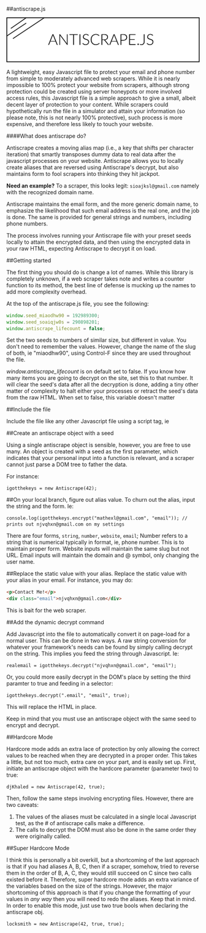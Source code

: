 ##antiscrape.js

![](antiscrape.png)

A lightweight, easy Javascript file to protect your email and phone number from simple to moderately advanced web scrapers. 
While it is nearly impossible to 100% protect your website from scrapers, although strong protection could be created
using server honeypots or more involved access rules, this Javascript file is a simple approach to give a small, albeit
decent layer of protection to your content. While scrapers could hypothetically run the file in a simulator and attain 
your information (so please note, this is not nearly 100% protective), such process is more expensive, and therefore 
less likely to touch your website. 

####What does antiscrape do? 

Antiscrape creates a moving alias map (i.e., a key that shifts per character iteration) that smartly transposes dummy data 
to real data after the javascript processes on your website. Antiscrape allows you to locally create aliases that are 
reversed using Antiscrape's decrypt, but also maintains form to fool scrapers into thinking they hit jackpot. 

**Need an example?**
To a scraper, this looks legit: 
`sioajksl@gmail.com` namely with the recognized domain name. 

Antiscrape maintains the email form, and the more generic domain name, to emphasize the likelihood that such email address
is the real one, and the job is done.  The same is provided for general strings and numbers, including phone numbers. 

The process involves running your Antiscrape file with your preset seeds locally to attain the encrypted data, and then using the encrypted data in your raw HTML, expecting Antiscrape to decrypt it on load. 

##Getting started

The first thing you should do is change a lot of names. While this library is completely unknown, if a web scraper takes note and writes a counter function to its method, the best line of defense is mucking up the names to add more complexity overhead.

At the top of the antiscrape.js file, you see the following: 

```js
window.seed_miaodhw90 = 192989300;
window.seed_soaiqjw0s = 290898201; 
window.antiscrape_lifecount = false; 
```
Set the two seeds to numbers of similar size, but different in value. You don't need to remember the values. However, change
the name of the slug of both, ie "miaodhw90", using Control-F since they are used throughout the file. 

*window.antiscrape_lifecount* is on default set to false. If you know how many items you are going to decrypt on the site, 
set this to that number. It will clear the seed's data after all the decryption is done, adding a tiny other matter of complexity to halt either your processes or retract the seed's data from the raw HTML.  When set to false, this variable doesn't matter

##Include the file

Include the file like any other Javascript file using a script tag, ie <script src="path/to/antiscrape.js"></script>

##Create an antiscrape object with a seed

Using a single antiscrape object is sensible, however, you are free to use many. An object is created with a seed as the first
parameter, which indicates that your personal input into a function is relevant, and a scraper cannot just parse a DOM tree
to father the data. 

For instance: 
```
igotthekeys = new Antiscrape(42);
```

##On your local branch, figure out alias value.
To churn out the alias, input the string and the form. Ie:

```
console.log(igotthekeys.encrypt("mathexl@gmail.com", "email")); // prints out njvqhxn@gmail.com on my settings
```
There are four forms, `string`, `number`, `website`, `email`; Number refers to a string that is numerical typically in format,
ie, phone number. This is to maintain proper form. Website inputs will maintain the same slug but not URL. Email inputs will 
maintain the domain and @ symbol, only changing the user name. 

##Replace the static value with your alias.
Replace the static value with your alias in your email. For instance, you may do:
```HTML
<p>Contact Me!</p>
<div class="email">njvqhxn@gmail.com</div>
```

This is bait for the web scraper. 

##Add the dynamic decrypt command

Add Javascript into the file to automatically convert it on page-load for a normal user. This can be done in two ways. A raw
string conversion for whatever your framework's needs can be found by simply calling decrypt on the string. This implies you
feed the string through Javascript. Ie: 

```JS
realemail = igotthekeys.decrypt("njvqhxn@gmail.com", "email");
```
Or, you could more easily decrypt in the DOM's place by setting the third paramter to true and feeding in a selector:
```JS
igotthekeys.decrypt(".email", "email", true);
```
This will replace the HTML in place. 

Keep in mind that you must use an antiscrape object with the same seed to encrypt and decrypt.

##Hardcore Mode

Hardcore mode adds an extra lace of protection by only allowing the correct values to be reached when they are decrypted in a 
proper order. This takes a little, but not too much, extra care on your part, and is easily set up. First, initiate an 
antiscrape object with the hardcore parameter (parameter two) to true: 

```
djKhaled = new Antiscrape(42, true);
```

Then, follow the same steps involving encrypting files. However, there are two caveats: 

1) The values of the aliases must be calculated in a single local Javascript test, as the # of antiscrape calls make a difference. 
2) The calls to decrypt the DOM must also be done in the same order they were originally called. 

##Super Hardcore Mode

I think this is personally a bit overkill, but a shortcoming of the last approach is that if you had aliases A, B, C, then
if a scraper, somehow, tried to reverse them in the order of B, A, C, they would still succeed on C since two calls existed before it. Therefore, super hardcore mode adds an extra variance of the variables based on the size of the strings. However, 
the major shortcoming of this approach is that if you change the formatting of your values in *any way* then you will need to 
redo the aliases. Keep that in mind. In order to enable this mode, just use two true bools when declaring the antiscrape obj.

```
locksmith = new Antiscrape(42, true, true);
```
